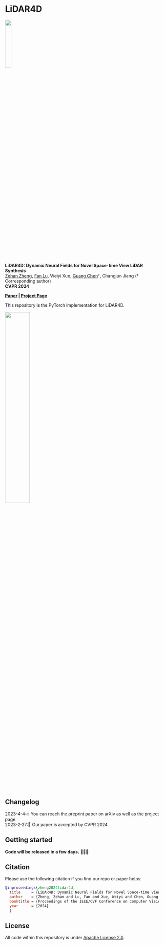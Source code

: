 # LiDAR4D
<img src="https://github.com/ispc-lab/LiDAR4D/assets/51731102/7f3dd959-9b97-481e-8c13-45abbc2b712d" width=20%>

**LiDAR4D: Dynamic Neural Fields for Novel Space-time View LiDAR Synthesis**  
[Zehan Zheng](https://dyfcalid.github.io/), [Fan Lu](https://fanlu97.github.io/), Weiyi Xue, [Guang Chen](https://ispc-group.github.io/)†, Changjun Jiang  († Corresponding author)  
**CVPR 2024**

**[Paper]() | [Project Page](https://dyfcalid.github.io/LiDAR4D)**  

This repository is the PyTorch implementation for LiDAR4D.

<img src="https://github.com/ispc-lab/LiDAR4D/assets/51731102/e23640bf-bd92-4ee0-88b4-375faf8c9b4d" width=40%>

## Changelog
2023-4-4:🔥 You can reach the preprint paper on arXiv as well as the project page.  
2023-2-27:🎉 Our paper is accepted by CVPR 2024.


## Getting started

**Code will be released in a few days.** 🚀🚀🚀

<!-- ### Installation

```bash
git clone https://github.com/ispc-lab/LiDAR4D.git
cd LiDAR4D

conda create -n lidar4d python=3.9
conda activate lidar4d

# PyTorch
# CUDA 11.8
pip install torch==2.1.0 torchvision==0.16.0 torchaudio==2.1.0 --index-url https://download.pytorch.org/whl/cu118
# CUDA 12.1
pip install torch==2.1.0 torchvision==0.16.0 torchaudio==2.1.0 --index-url https://download.pytorch.org/whl/cu121

# Dependencies
pip install -r requirements.txt

# Local compile for tiny-cuda-nn
git clone --recursive https://github.com/nvlabs/tiny-cuda-nn
cd tiny-cuda-nn/bindings/torch
python setup.py install

# compile packages in utils
cd utils/chamfer3D
python setup.py install
```


### Dataset

#### KITTI-360 dataset

First, download KITTI-360 dataset from
[here](https://www.cvlibs.net/datasets/kitti-360/index.php) and put the dataset
into `data/kitti360`. Your folder structure should look like this:

```bash
data
└── kitti360
    └── KITTI-360
        ├── calibration
        ├── data_3d_raw
        └── data_poses
```

Next, run KITTI-360 dataset preprocessing: (set `DATASET` and `SEQ_ID`)

```bash
bash preprocess_data.sh
```

After preprocessing, your folder structure should look like this:

```bash
configs
├── kitti360_{sequence_id}.txt
data
└── kitti360
    ├── KITTI-360
    │   ├── calibration
    │   ├── data_3d_raw
    │   └── data_poses
    ├── train
    ├── transforms_{sequence_id}test.json
    ├── transforms_{sequence_id}train.json
    └── transforms_{sequence_id}val.json
```

### Run LiDAR4D

```bash
# KITTI-360
bash run_kitti_lidar4d.sh
``` -->

## Citation
Please use the following citation if you find our repo or paper helps:  
```bibtex
@inproceedings{zheng2024lidar4d,
  title     = {LiDAR4D: Dynamic Neural Fields for Novel Space-time View LiDAR Synthesis},
  author    = {Zheng, Zehan and Lu, Fan and Xue, Weiyi and Chen, Guang and Jiang, Changjun},
  booktitle = {Proceedings of the IEEE/CVF Conference on Computer Vision and Pattern Recognition (CVPR)},
  year      = {2024}
  }
```

<!-- ## Acknowledgment -->

## License
All code within this repository is under [Apache License 2.0](https://www.apache.org/licenses/LICENSE-2.0).
